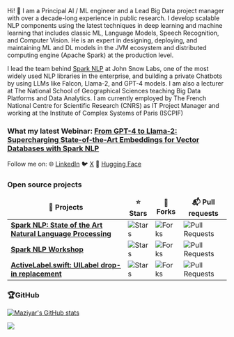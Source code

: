 Hi! 👋 I am a Principal AI / ML engineer and a Lead Big Data project manager with over a decade-long experience in public research. I develop scalable NLP components using the latest techniques in deep learning and machine learning that includes classic ML, Language Models, Speech Recognition, and Computer Vision. He is an expert in designing, deploying, and maintaining ML and DL models in the JVM ecosystem and distributed computing engine (Apache Spark) at the production level.

I lead the team behind [Spark NLP](http://sparknlp.org) at John Snow Labs, one of the most widely used NLP libraries in the enterprise, and building a private Chatbots by using LLMs like Falcon, Llama-2, and GPT-4 models. I am also a lecturer at The National School of Geographical Sciences teaching Big Data Platforms and Data Analytics. I am currently employed by The French National Centre for Scientific Research (CNRS) as IT Project Manager and working at the Institute of Complex Systems of Paris (ISCPIF)

### What my latest Webinar: [From GPT-4 to Llama-2: Supercharging State-of-the-Art Embeddings for Vector Databases with Spark NLP](https://www.johnsnowlabs.com/watch-from-gpt-4-to-llama-2-supercharging-state-of-the-art-embeddings-for-vector-databases-with-spark-nlp/)

Follow me on: 
🌐 <a href="https://www.linkedin.com/in/maziyarpanahi">LinkedIn</a>
🐦 <a href="https://twitter.com/MaziyarPanahi">X</a>
🤗 <a href="https://huggingface.co/MaziyarPanahi">Hugging Face</a>

<h3>Open source projects</h3>
<table>
  <thead align="center">
    <tr border: none;>
      <td><b>🎁 Projects</b></td>
      <td><b>⭐ Stars</b></td>
      <td><b>🍴 Forks</b></td>
      <td><b>📬 Pull requests</b></td>
    </tr>
  </thead>
  <tbody>
    <tr>
      <td><a href="https://github.com/JohnSnowLabs/spark-nlp"><b>Spark NLP: State of the Art Natural Language Processing</b></a></td>
      <td><img alt="Stars" src="https://img.shields.io/github/stars/JohnSnowLabs/spark-nlp?style=flat-square&labelColor=343b41"/></td>
      <td><img alt="Forks" src="https://img.shields.io/github/forks/JohnSnowLabs/spark-nlp?style=flat-square&labelColor=343b41"/></td>
      <td><img alt="Pull Requests" src="https://img.shields.io/github/issues-pr/JohnSnowLabs/spark-nlp?style=flat-square&labelColor=343b41"/></td>
    </tr>
    <tr>
      <td><a href="https://github.com/JohnSnowLabs/spark-nlp-workshop"><b>Spark NLP Workshop</b></a></td>
      <td><img alt="Stars" src="https://img.shields.io/github/stars/JohnSnowLabs/spark-nlp-workshop?style=flat-square&labelColor=343b41"/></td>
      <td><img alt="Forks" src="https://img.shields.io/github/forks/JohnSnowLabs/spark-nlp-workshop?style=flat-square&labelColor=343b41"/></td>
      <td><img alt="Pull Requests" src="https://img.shields.io/github/issues-pr/JohnSnowLabs/spark-nlp-workshop?style=flat-square&labelColor=343b41"/></td>
    </tr>
    <tr>
      <td><a href="https://github.com/optonaut/ActiveLabel.swift"><b>ActiveLabel.swift: UILabel drop-in replacement</b></a></td>
      <td><img alt="Stars" src="https://img.shields.io/github/stars/optonaut/ActiveLabel.swift?style=flat-square&labelColor=343b41"/></td>
      <td><img alt="Forks" src="https://img.shields.io/github/forks/optonaut/ActiveLabel.swift?style=flat-square&labelColor=343b41"/></td>
      <td><img alt="Pull Requests" src="https://img.shields.io/github/issues-pr/optonaut/ActiveLabel.swift?style=flat-square&labelColor=343b41"/></td>
    </tr>
	  
  </tbody>
</table>

### 🏆GitHub

[![Maziyar's GitHub stats](https://github-readme-stats.vercel.app/api?username=maziyarpanahi&include_all_commits=true&count_private=true&theme=monokai&show_icons=true)](https://github.com/maziyarpanahi)

![](https://github-profile-trophy.vercel.app/?username=maziyarpanahi&theme=monokai&no-frame=false&no-bg=false&margin-w=4)


<!-- #### Visitors (since 15 March 2022)

![Counter](https://count.getloli.com/get/@maziyarpanahi?theme=asoul)
 -->
